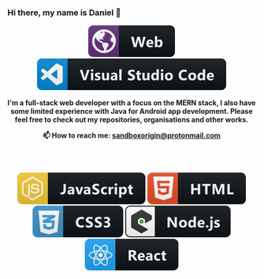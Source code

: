 ### Hi there, my name is Daniel 👋


<p align="center">
<img src="https://github.com/MikeCodesDotNET/ColoredBadges/blob/master/svg/dev/misc/web.svg">
<img src="https://raw.githubusercontent.com/MikeCodesDotNET/ColoredBadges/master/svg/dev/tools/visualstudio_code.svg">
</p>

<p align="center" style="font-weight: bold;">I'm a full-stack web developer with a focus on the MERN stack, I also have some limited experience with Java for Android app development. Please feel free to check out my repositories, organisations and other works.</p> 

<p align="center"><b>📫 How to reach me: <a href="mailto:sandboxorigin@protonmail.com">sandboxorigin@protonmail.com</a></b></p>

##

<br>
<p align="center">
<img src="https://raw.githubusercontent.com/MikeCodesDotNET/ColoredBadges/master/svg/dev/languages/js.svg">
<img src="https://raw.githubusercontent.com/MikeCodesDotNET/ColoredBadges/master/svg/dev/languages/html.svg">
<img src="https://raw.githubusercontent.com/MikeCodesDotNET/ColoredBadges/master/svg/dev/languages/css3.svg">
<img src="https://raw.githubusercontent.com/MikeCodesDotNET/ColoredBadges/master/svg/dev/frameworks/nodejs_larger.svg">
<img src="https://raw.githubusercontent.com/MikeCodesDotNET/ColoredBadges/master/svg/dev/frameworks/react.svg">
</p>
